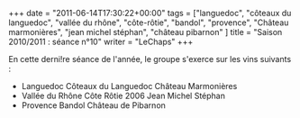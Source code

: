 +++
date = "2011-06-14T17:30:22+00:00"
tags = ["languedoc", "côteaux du languedoc", "vallée du rhône", "côte-rôtie", "bandol", "provence", "Château marmonières", "jean michel stéphan", "château pibarnon" ]
title = "Saison 2010/2011 : séance n°10"
writer = "LeChaps"
+++

En cette derni!re séance de l'année, le groupe s'exerce sur les vins suivants :

* Languedoc Côteaux du Languedoc Château Marmonières
* Vallée du Rhône Côte Rôtie 2006 Jean Michel Stéphan
* Provence Bandol Château de Pibarnon